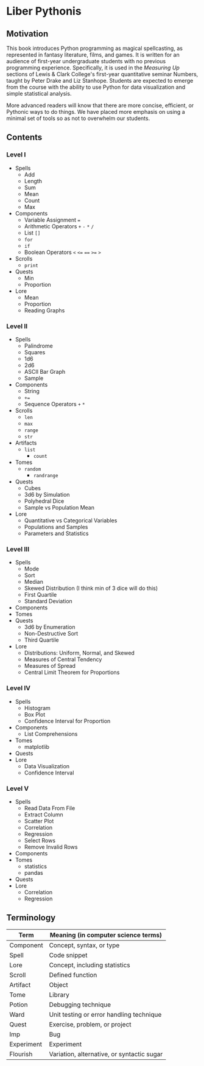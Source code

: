 # Liber Pythonis

## Motivation

This book introduces Python programming as magical spellcasting, as represented in fantasy literature, films, and games. It is written for an audience of first-year undergraduate students with no previous programming experience. Specifically, it is used in the *Measuring Up* sections of Lewis & Clark College's first-year quantitative seminar Numbers, taught by Peter Drake and Liz Stanhope. Students are expected to emerge from the course with the ability to use Python for data visualization and simple statistical analysis.

More advanced readers will know that there are more concise, efficient, or Pythonic ways to do things. We have placed more emphasis on using a minimal set of tools so as not to overwhelm our students.


## Contents

### Level I

* Spells
    * Add
    * Length
    * Sum
    * Mean
    * Count
    * Max
* Components
    * Variable Assignment `=`
    * Arithmetic Operators `+` `-` `*` `/`
    * List `[]`
    * `for`
    * `if`
    * Boolean Operators `<` `<=` `==` `>=` `>`
* Scrolls
    * `print`
* Quests
    * Min
    * Proportion
* Lore
    * Mean
    * Proportion
    * Reading Graphs
    
### Level II

* Spells
    * Palindrome
    * Squares
    * 1d6
    * 2d6
    * ASCII Bar Graph
    * Sample
* Components
    * String
    * `+=`
    * Sequence Operators `+` `*`
* Scrolls
    * `len`
    * `max`
    * `range`
    * `str`
* Artifacts
    * `list`
        * `count`
* Tomes
    * `random`
        * `randrange`
* Quests
    * Cubes
    * 3d6 by Simulation
    * Polyhedral Dice
    * Sample vs Population Mean
* Lore
    * Quantitative vs Categorical Variables
    * Populations and Samples
    * Parameters and Statistics
    
### Level III

* Spells
    * Mode
    * Sort
    * Median
    * Skewed Distribution (I think min of 3 dice will do this)
    * First Quartile
    * Standard Deviation
* Components
* Tomes
* Quests
    * 3d6 by Enumeration
    * Non-Destructive Sort
    * Third Quartile
* Lore
    * Distributions: Uniform, Normal, and Skewed
    * Measures of Central Tendency
    * Measures of Spread
    * Central Limit Theorem for Proportions
    
### Level IV

* Spells
    * Histogram
    * Box Plot
    * Confidence Interval for Proportion
* Components
    * List Comprehensions
* Tomes
    * matplotlib
* Quests
* Lore
    * Data Visualization
    * Confidence Interval
    
### Level V

* Spells
    * Read Data From File
    * Extract Column
    * Scatter Plot
    * Correlation
    * Regression
    * Select Rows
    * Remove Invalid Rows
* Components
* Tomes
    * statistics
    * pandas
* Quests
* Lore
    * Correlation
    * Regression
    
## Terminology

| Term | Meaning (in computer science terms) |
| --- | --- |
| Component | Concept, syntax, or type |
| Spell | Code snippet |
| Lore | Concept, including statistics |
| Scroll | Defined function |
| Artifact | Object |
| Tome | Library |
| Potion | Debugging technique |
| Ward | Unit testing or error handling technique |
| Quest | Exercise, problem, or project |
| Imp | Bug |
| Experiment | Experiment |
| Flourish | Variation, alternative, or syntactic sugar |

